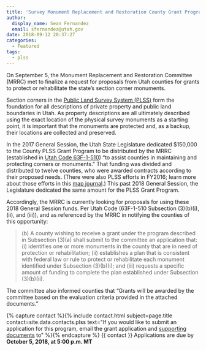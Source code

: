 ```yaml
---
title: 'Survey Monument Replacement and Restoration County Grant Program 2018 Updates'
author:
  display_name: Sean Fernandez
  email: sfernandez@utah.gov
date: 2018-09-12 20:37:27
categories:
  - Featured
tags:
  - plss
---
```


On September 5, the Monument Replacement and Restoration Committee (MRRC) met to finalize a request for proposals from Utah counties for grants to protect or rehabilitate the state’s section corner monuments.

Section corners in the [Public Land Survey System (PLSS)](/developer/applications/plss/) form the foundation for all descriptions of private property and public land boundaries in Utah. As property descriptions are all ultimately described using the exact location of the physical survey monuments as a starting point, it is important that the monuments are protected and, as a backup, their locations are collected and preserved.

In the 2017 General Session, the Utah State Legislature dedicated $150,000 to the County PLSS Grant Program to be distributed by the MRRC (established in [Utah Code 63F-1-510](https://le.utah.gov/xcode/Title63F/Chapter1/63F-1-S510.html)) “to assist counties in maintaining and protecting corners or monuments.” That funding was divided and distributed to twelve counties, who were awarded contracts according to their proposed needs. (There were also PLSS efforts in FY2016; learn more about those efforts in this [map journal](https://www.arcgis.com/apps/MapJournal/index.html?appid=e7af1328152a4ba786ab6a733e5cb0b5).) This past 2018 General Session, the Legislature dedicated the same amount for the PLSS Grant Program.

Accordingly, the MRRC is currently looking for proposals for using these 2018 General Session funds. Per Utah Code (63F-1-510 Subsection (3)(b)(i), (ii), and (iii)), and as referenced by the MRRC in notifying the counties of this opportunity:

>(b) A county wishing to receive a grant under the program described in Subsection (3)(a) shall submit to the committee an application that:
>   (i) identifies one or more monuments in the county that are in need of protection or rehabilitation;
>   (ii) establishes a plan that is consistent with federal law or rule to protect or rehabilitate each monument identified under Subsection (3)(b)(i); and
>   (iii) requests a specific amount of funding to complete the plan established under Subsection (3)(b)(ii).

The committee also informed counties that “Grants will be awarded by the committee based on the evaluation criteria provided in the attached documents.”

{% capture contact %}{% include contact.html subject=page.title contact=site.data.contacts.plss text="If you would like to submit an application for this program, email the grant application and [supporting documents](https://drive.google.com/drive/folders/1nvi5bMQDJoz6DX-UPSXy5ONK6LWnt6BL) to" %}{% endcapture %}
{{ contact }} Applications are due by **October 5, 2018, at 5:00 p.m. MT**
